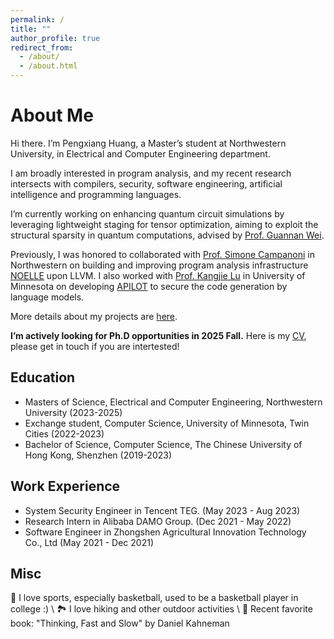 ```yaml
---
permalink: /
title: ""
author_profile: true
redirect_from: 
  - /about/
  - /about.html
---
```



About Me
======
Hi there. I’m Pengxiang Huang, a Master’s student at Northwestern University, in Electrical and Computer Engineering department. 

I am broadly interested in program analysis, and my recent research intersects with compilers, security, software engineering, artificial intelligence and programming languages. 

I’m currently working on enhancing quantum circuit simulations by leveraging lightweight staging for tensor optimization, 
aiming to exploit the structural sparsity in quantum computations, advised by [Prof. Guannan Wei](https://continuation.passing.style/).

Previously, I was honored to collaborated with [Prof. Simone Campanoni](https://users.cs.northwestern.edu/~simonec/#gsc.tab=0) in Northwestern 
on building and improving program analysis infrastructure [NOELLE](https://github.com/arcana-lab/noelle?tab=readme-ov-file) upon LLVM. 
I also worked with [Prof. Kangjie Lu](https://www-users.cse.umn.edu/~kjlu/) in University of Minnesota on developing [APILOT](https://arxiv.org/abs/2409.16526) to secure the code generation
by language models. 

More details about my projects are [here](http://pengxiang-huang.github.io/markdown). 

**I’m actively looking for Ph.D opportunities in 2025 Fall.** Here is my [CV](http://pengxiang-huang.github.io/files/CV_Pengxiang_Huang.pdf), 
please get in touch if you are intertested!

Education 
--------
+ Masters of Science, Electrical and Computer Engineering, Northwestern University (2023-2025)
+ Exchange student, Computer Science, University of Minnesota, Twin Cities (2022-2023)
+ Bachelor of Science, Computer Science, The Chinese University of Hong Kong, Shenzhen (2019-2023)

Work Experience
--------
+ System Security Engineer in Tencent TEG. (May 2023 - Aug 2023)
+ Research Intern in Alibaba DAMO Group. (Dec 2021 - May 2022)
+ Software Engineer in Zhongshen Agricultural Innovation Technology Co., Ltd (May 2021 - Dec 2021)


Misc
-------
🏀 I love sports, especially basketball, used to be a basketball player in college :) \\
🏞️ I love hiking and other outdoor activities \\
📖 Recent favorite book: "Thinking, Fast and Slow" by Daniel Kahneman 

